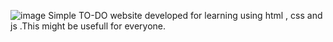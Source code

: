 ![image](https://github.com/kabilECE/To-Do-List/assets/155166360/0fecc5e2-c8f2-45d6-b451-5063a4239c5c)
Simple TO-DO website developed for learning using html , css and js .This might be usefull for everyone.
